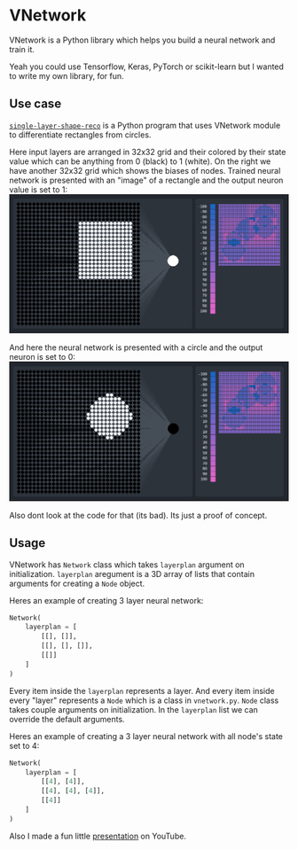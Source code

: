 # VNetwork
VNetwork is a Python library which helps you build a neural network and train it.

Yeah you could use Tensorflow, Keras, PyTorch or scikit-learn but I wanted to write my own library, for fun.

## Use case
[`single-layer-shape-reco`](./single-layer-shape-reco) is a Python program that uses VNetwork module to differentiate rectangles from circles.

Here input layers are arranged in 32x32 grid and their colored by their state value which can be anything from 0 (black) to 1 (white). 
On the right we have another 32x32 grid which shows the biases of nodes.
Trained neural network is presented with an "image" of a rectangle and the output neuron value is set to 1:
![Preview](screenshots/shape-reco-1.png)

And here the neural network is presented with a circle and the output neuron is set to 0:
![Preview](screenshots/shape-reco-2.png)

Also dont look at the code for that (its bad). Its just a proof of concept.

## Usage
VNetwork has `Network` class which takes `layerplan` argument on initialization. `layerplan` aregument is a 3D array of lists that contain arguments for creating a `Node` object.

Heres an example of creating 3 layer neural network:
```Python
Network(
    layerplan = [
        [[], []],
        [[], [], []],
        [[]]
    ]
)
```

Every item inside the `layerplan` represents a layer. And every item  inside every "layer" represents a `Node` which is a class in `vnetwork.py`. `Node` class takes couple arguments on initialization. In the `layerplan` list we can override the default arguments.

Heres an example of creating a 3 layer neural network with all node's state set to 4:
```Python
Network(
    layerplan = [
        [[4], [4]],
        [[4], [4], [4]],
        [[4]]
    ]
)
```

Also I made a fun little [presentation](https://youtu.be/1Cwlr1RaOcg) on YouTube.
